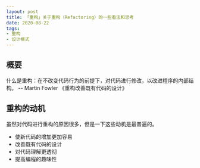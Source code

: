 ```yaml
---
layout: post
title: 「重构」关于重构（Refactoring）的一些看法和思考
date: 2020-08-22
tags: 
- 重构
- 设计模式
---
```


## 概要

什么是重构：在不改变代码行为的前提下，对代码进行修改，以改进程序的内部结构。 -- Martin Fowler 《重构改善既有代码的设计》

<!--more-->

## 重构的动机

虽然对代码进行重构的原因很多，但是一下这些动机是最普遍的。

* 使新代码的增加更加容易
* 改善既有代码的设计
* 对代码理解更透彻
* 提高编程的趣味性
